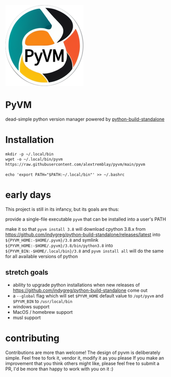 ![PyVM Logo](logo.png)

# PyVM
dead-simple python version manager powered by [python-build-standalone](https://github.com/indygreg/python-build-standalone)

# Installation


```console
mkdir -p ~/.local/bin
wget -o ~/.local/bin/pyvm https://raw.githubusercontent.com/alextremblay/pyvm/main/pyvm

echo 'export PATH="$PATH:~/.local/bin"' >> ~/.bashrc
```

# early days
This project is still in its infancy, but its goals are thus:

provide a single-file executable `pyvm` that can be installed into a user's PATH

make it so that `pyvm install 3.8` will download cpython 3.8.x from https://github.com/indygreg/python-build-standalone/releases/latest
into `${PYVM_HOME:-$HOME/.pyvm}/3.8` and symlink `${PYVM_HOME:-$HOME/.pyvm}/3.8/bin/python3.8` into `${PYVM_BIN:-$HOME/.local/bin}/3.8`
and `pyvm install all` will do the same for all available versions of python

## stretch goals
- ability to upgrade python installations when new releases of https://github.com/indygreg/python-build-standalone come out
- a `--global` flag which will set `$PYVM_HOME` default value to `/opt/pyvm` and `$PYVM_BIN` to `/usr/local/bin`
- windows support
- MacOS / homebrew support
- musl support

# contributing
Contributions are more than welcome! The design of pyvm is deliberately simple. Feel free to fork it, vendor it, modify it as you please
If you make an improvement that you think others might like, please feel free to submit a PR, I'd be more than happy to work with you on it :)
